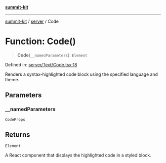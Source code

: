 [**summit-kit**](../../README.md)

***

[summit-kit](../../modules.md) / [server](../README.md) / Code

# Function: Code()

> **Code**(`__namedParameters`): `Element`

Defined in: [server/Text/Code.tsx:18](https://github.com/andrewgremlich/summit-kit/blob/e338352e6775d6ff5fd0f151c4c09cd1aa7a8540/src/react/server/Text/Code.tsx#L18)

Renders a syntax-highlighted code block using the specified language and theme.

## Parameters

### \_\_namedParameters

`CodeProps`

## Returns

`Element`

A React component that displays the highlighted code in a styled block.
